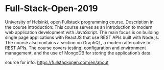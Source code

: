 # Full-Stack-Open-2019
University of Helsinki, open Fullstack programming course. Description in the course introduction: This course serves as an introduction to modern web application development with JavaScript. The main focus is on building single page applications with ReactJS that use REST APIs built with Node.js. The course also contains a section on GraphQL, a modern alternative to REST APIs. The course covers testing, configuration and environment management, and the use of MongoDB for storing the application’s data.

source for info: https://fullstackopen.com/en/about
